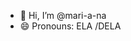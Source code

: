 - 👋 Hi, I’m @mari-a-na
- 😄 Pronouns: ELA /DELA


<!---
mari-a-na/mari-a-na is a ✨ special ✨ repository because its `README.md` (this file) appears on your GitHub profile.
You can click the Preview link to take a look at your changes.
--->
